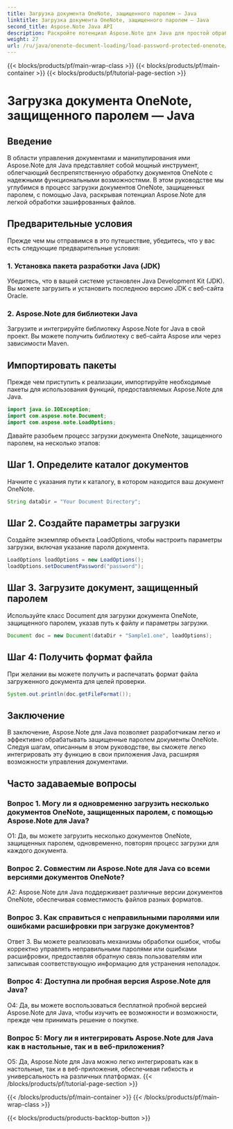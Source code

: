 ```yaml
---
title: Загрузка документа OneNote, защищенного паролем — Java
linktitle: Загрузка документа OneNote, защищенного паролем — Java
second_title: Aspose.Note Java API
description: Раскройте потенциал Aspose.Note для Java для простой обработки документов OneNote, защищенных паролем. Улучшите управление документами Java с помощью Aspose.Note.
weight: 27
url: /ru/java/onenote-document-loading/load-password-protected-onenote/
---
```


{{< blocks/products/pf/main-wrap-class >}}
{{< blocks/products/pf/main-container >}}
{{< blocks/products/pf/tutorial-page-section >}}

# Загрузка документа OneNote, защищенного паролем — Java

## Введение

В области управления документами и манипулирования ими Aspose.Note для Java представляет собой мощный инструмент, облегчающий беспрепятственную обработку документов OneNote с надежными функциональными возможностями. В этом руководстве мы углубимся в процесс загрузки документов OneNote, защищенных паролем, с помощью Java, раскрывая потенциал Aspose.Note для легкой обработки зашифрованных файлов.

## Предварительные условия

Прежде чем мы отправимся в это путешествие, убедитесь, что у вас есть следующие предварительные условия:

### 1. Установка пакета разработки Java (JDK)

Убедитесь, что в вашей системе установлен Java Development Kit (JDK). Вы можете загрузить и установить последнюю версию JDK с веб-сайта Oracle.

### 2. Aspose.Note для библиотеки Java

Загрузите и интегрируйте библиотеку Aspose.Note for Java в свой проект. Вы можете получить библиотеку с веб-сайта Aspose или через зависимости Maven.

## Импортировать пакеты

Прежде чем приступить к реализации, импортируйте необходимые пакеты для использования функций, предоставляемых Aspose.Note для Java.

```java
import java.io.IOException;
import com.aspose.note.Document;
import com.aspose.note.LoadOptions;
```

Давайте разобьем процесс загрузки документа OneNote, защищенного паролем, на несколько этапов:

## Шаг 1. Определите каталог документов

Начните с указания пути к каталогу, в котором находится ваш документ OneNote.

```java
String dataDir = "Your Document Directory";
```

## Шаг 2. Создайте параметры загрузки

Создайте экземпляр объекта LoadOptions, чтобы настроить параметры загрузки, включая указание пароля документа.

```java
LoadOptions loadOptions = new LoadOptions();
loadOptions.setDocumentPassword("password");
```

## Шаг 3. Загрузите документ, защищенный паролем

Используйте класс Document для загрузки документа OneNote, защищенного паролем, указав путь к файлу и параметры загрузки.

```java
Document doc = new Document(dataDir + "Sample1.one", loadOptions);
```

## Шаг 4: Получить формат файла

При желании вы можете получить и распечатать формат файла загруженного документа для целей проверки.

```java
System.out.println(doc.getFileFormat());
```

## Заключение

В заключение, Aspose.Note для Java позволяет разработчикам легко и эффективно обрабатывать защищенные паролем документы OneNote. Следуя шагам, описанным в этом руководстве, вы сможете легко интегрировать эту функцию в свои приложения Java, расширяя возможности управления документами.

## Часто задаваемые вопросы

### Вопрос 1. Могу ли я одновременно загрузить несколько документов OneNote, защищенных паролем, с помощью Aspose.Note для Java?

О1: Да, вы можете загрузить несколько документов OneNote, защищенных паролем, одновременно, повторяя процесс загрузки для каждого документа.

### Вопрос 2. Совместим ли Aspose.Note для Java со всеми версиями документов OneNote?

A2: Aspose.Note для Java поддерживает различные версии документов OneNote, обеспечивая совместимость файлов разных форматов.

### Вопрос 3. Как справиться с неправильными паролями или ошибками расшифровки при загрузке документов?

Ответ 3. Вы можете реализовать механизмы обработки ошибок, чтобы корректно управлять неправильными паролями или ошибками расшифровки, предоставляя обратную связь пользователям или записывая соответствующую информацию для устранения неполадок.

### Вопрос 4: Доступна ли пробная версия Aspose.Note для Java?

О4: Да, вы можете воспользоваться бесплатной пробной версией Aspose.Note для Java, чтобы изучить ее возможности и возможности, прежде чем принимать решение о покупке.

### Вопрос 5: Могу ли я интегрировать Aspose.Note для Java как в настольные, так и в веб-приложения?

О5: Да, Aspose.Note для Java можно легко интегрировать как в настольные, так и в веб-приложения, обеспечивая гибкость и универсальность на различных платформах.
{{< /blocks/products/pf/tutorial-page-section >}}

{{< /blocks/products/pf/main-container >}}
{{< /blocks/products/pf/main-wrap-class >}}

{{< blocks/products/products-backtop-button >}}
